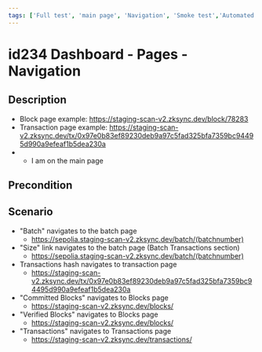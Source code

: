 ```yaml
---
tags: ['Full test', 'main page', 'Navigation', 'Smoke test','Automated', 'Active']
---
```


# id234 Dashboard - Pages - Navigation

## Description
  - Block page example: https://staging-scan-v2.zksync.dev/block/78283
  - Transaction page example: https://staging-scan-v2.zksync.dev/tx/0x97e0b83ef89230deb9a97c5fad325bfa7359bc94495d990a9efeaf1b5dea230a
  - - I am on the main page

## Precondition


## Scenario
- "Batch" navigates to the batch page
    - https://sepolia.staging-scan-v2.zksync.dev/batch/(batchnumber)
- "Size" link navigates to the batch page (Batch Transactions section)
    - https://sepolia.staging-scan-v2.zksync.dev/batch/(batchnumber)
- Transactions hash navigates to transaction page
    - https://staging-scan-v2.zksync.dev/tx/0x97e0b83ef89230deb9a97c5fad325bfa7359bc94495d990a9efeaf1b5dea230a
- "Committed Blocks" navigates to Blocks page
    - https://staging-scan-v2.zksync.dev/blocks/
- "Verified Blocks" navigates to Blocks page
    - https://staging-scan-v2.zksync.dev/blocks/
- "Transactions" navigates to Transactions page
    - https://staging-scan-v2.zksync.dev/transactions/
